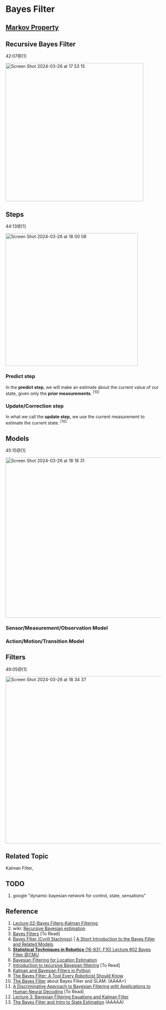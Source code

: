 # Bayes Filter

## [Markov Property](https://github.com/vitonzhangtt/ProbabilityTheoryNinja/blob/main/MCMC_Markov-Chain-Monte-Carlo.md#markov-property)

## Recursive Bayes Filter
42:07@[1]

<img width="447" alt="Screen Shot 2024-03-26 at 17 53 15" src="https://github.com/vitonzhangtt/RoboticsNinja/assets/28706904/6b01ef90-7ef4-4c96-ac7a-6a3201022d32">



## Steps 

44:13@[1]

<img width="429" alt="Screen Shot 2024-03-26 at 18 00 08" src="https://github.com/vitonzhangtt/RoboticsNinja/assets/28706904/60c0ad13-570c-43ba-b33e-cb8b8d1d312f">


### Predict step

In the **predict step**, we will make an estimate about the current value of our state, given only the **prior measurements**. <sup>[10]</sup>

### Update/Correction step
In what we call the **update step**, we use the current measurement to estimate the current state. <sup>[10]</sup>

## Models
45:15@[1]

<img width="518" alt="Screen Shot 2024-03-26 at 18 18 31" src="https://github.com/vitonzhangtt/RoboticsNinja/assets/28706904/02fdfcee-470f-45dc-a1dc-22fc4f3917b0">

### Sensor/Measurement/Observation Model


### Action/Motion/Transition Model

## Filters
49:05@[1]

<img width="540" alt="Screen Shot 2024-03-26 at 18 34 37" src="https://github.com/vitonzhangtt/RoboticsNinja/assets/28706904/e24cf78d-14bd-4291-b91d-ae656e1c3267">


## Related Topic
Kalman Filter, 

## TODO
1. google "dynamic bayesian network for control, state, sensations"






## Reference
1. [Lecture 02-Bayes Filters-Kalman Filtering](https://www.youtube.com/watch?v=2__ktwJrMf8&list=PLdMorpQLjeXmbFaVku4JdjmQByHHqTd1F&index=2)
2. wiki: [Recursive Bayesian estimation](https://en.wikipedia.org/wiki/Recursive_Bayesian_estimation)
3. [Bayes Filters](https://people.eecs.berkeley.edu/~pabbeel/cs287-fa13/slides/bayes-filters.pdf) [To Read]
4. [Bayes Filter (Cyrill Stachniss)](https://www.youtube.com/watch?v=0lKHFJpaZvE) | [A Short Introduction to the
Bayes Filter and Related Models](http://ais.informatik.uni-freiburg.de/teaching/ws13/mapping/pdf/slam03-bayes-filter-short.pdf)
5. [**Statistical Techniques in Robotics** (16-831, F10) Lecture #02 Bayes Filter @CMU](https://www.cs.cmu.edu/~16831-f14/notes/F14/16831_lecture02_prayana_tdecker_humphreh.pdf)
6. [Bayesian Filtering for Location Estimation](https://rse-lab.cs.washington.edu/postscripts/bayes-filter-pervasive-03.pdf)
7. [Introduction to recursive Bayesian filtering](https://people.csail.mit.edu/mrub/talks/filtering.pdf) [To Read]
8. [Kalman and Bayesian Filters in Python](https://github.com/rlabbe/Kalman-and-Bayesian-Filters-in-Python)
9. [The Bayes Filter: A Tool Every Roboticist Should Know](https://www.youtube.com/watch?v=nVU1DQ-_R5E)
10. [The Bayes Filter](https://medium.com/@vikramsetty169/the-bayes-filter-71f8b61afc1c) about Bayes Filter and SLAM. (AAAA+)
11. [A Discriminative Approach to Bayesian Filtering with Applications to Human Neural Decoding](https://burkh4rt.github.io/pubs/Burkhart-2019.pdf) [To Read]
12. [Lecture 3: Bayesian Filtering Equations and Kalman Filter](https://users.aalto.fi/~ssarkka/course_k2016/handout3.pdf)
13. [The Bayes Filter and Intro to State Estimation](https://johnwlambert.github.io/bayes-filter/) (AAAAA)
